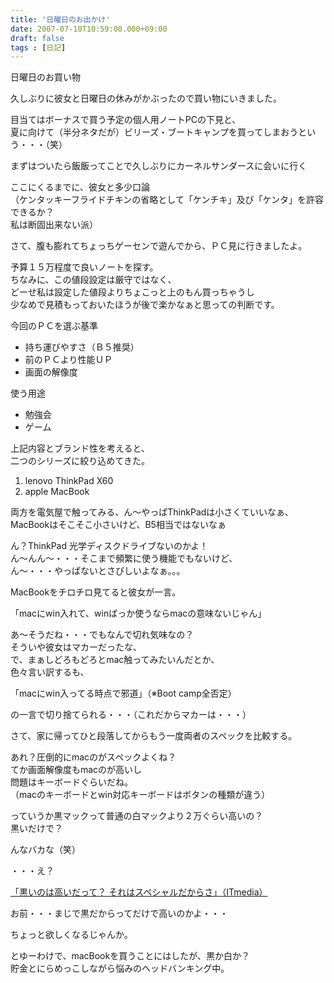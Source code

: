 ```yaml
---
title: '日曜日のお出かけ'
date: 2007-07-10T10:59:00.000+09:00
draft: false
tags : [日記]
---
```


日曜日のお買い物  
  
久しぶりに彼女と日曜日の休みがかぶったので買い物にいきました。  
  
目当てはボーナスで買う予定の個人用ノートPCの下見と、  
夏に向けて（半分ネタだが）ビリーズ・ブートキャンプを買ってしまおうという・・・（笑）  
  
まずはついたら飯飯ってことで久しぶりにカーネルサンダースに会いに行く  
  
ここにくるまでに、彼女と多少口論  
（ケンタッキーフライドチキンの省略として「ケンチキ」及び「ケンタ」を許容できるか？  
私は断固出来ない派）  
  
さて、腹も膨れてちょっちゲーセンで遊んでから、ＰＣ見に行きましたよ。  
  
予算１５万程度で良いノートを探す。  
ちなみに、この値段設定は厳守ではなく、  
どーせ私は設定した値段よりちょこっと上のもん買っちゃうし  
少なめで見積もっておいたほうが後で楽かなぁと思っての判断です。  
  
今回のＰＣを選ぶ基準  

*   持ち運びやすさ（Ｂ５推奨）
*   前のＰＣより性能ＵＰ
*   画面の解像度

  
使う用途  

*   勉強会
*   ゲーム

  
上記内容とブランド性を考えると、  
二つのシリーズに絞り込めてきた。  
  

1.  lenovo ThinkPad X60
2.  apple MacBook

  
両方を電気屋で触ってみる、ん～やっぱThinkPadは小さくていいなぁ、  
MacBookはそこそこ小さいけど、B5相当ではないなぁ  
  
ん？ThinkPad 光学ディスクドライブないのかよ！  
ん～んん～・・・そこまで頻繁に使う機能でもないけど、  
ん～・・・やっぱないとさびしいよなぁ。。。  
  
MacBookをチロチロ見てると彼女が一言。  
  
「macにwin入れて、winばっか使うならmacの意味ないじゃん」  
  
あ～そうだね・・・でもなんで切れ気味なの？  
そういや彼女はマカーだったな、  
で、まぁしどろもどろとmac触ってみたいんだとか、  
色々言い訳するも、  
  
「macにwin入ってる時点で邪道」（※Boot camp全否定）  
  
の一言で切り捨てられる・・・（これだからマカーは・・・）  
  
  
さて、家に帰ってひと段落してからもう一度両者のスペックを比較する。  
  
あれ？圧倒的にmacのがスペックよくね？  
てか画面解像度もmacのが高いし  
問題はキーボードぐらいだね。  
（macのキーボードとwin対応キーボードはボタンの種類が違う）  
  
っていうか黒マックって普通の白マックより２万ぐらい高いの？  
黒いだけで？  
  
んなバカな（笑）  
  
  
・・・え？  
  
[「黒いのは高いだって？ それはスペシャルだからさ」（ITmedia）](http://plusd.itmedia.co.jp/pcupdate/articles/0605/17/news103.html "「黒いのは高いだって？ それはスペシャルだからさ」（ITmedia）")  
  
お前・・・まじで黒だからってだけで高いのかよ・・・  
  
  
  
  
ちょっと欲しくなるじゃんか。  
  
とゆーわけで、macBookを買うことにはしたが、黒か白か？  
貯金とにらめっこしながら悩みのヘッドバンキング中。